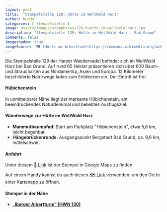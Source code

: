 ```yaml
---
layout: post
title:  "Stempelstelle 129: Hütte im WeltWald Harz"
author: buddy
categories: [ Stempelstelle ]
image: assets/images/stampboxes/129-huette-im-weltwald-harz.jpg
description: "Stempelstelle 129: Hütte im WeltWald Harz | Bad Grund"
comments: false
imageshadow: true
imageSource: '📷 [Hütte am Arboretum](https://commons.wikimedia.org/wiki/File:H%C3%BCtte_am_Arboretum.JPG) von <a href="https://de.wikipedia.org/wiki/Benutzer:JuTe_CLZ" class="extiw" title="de:Benutzer:JuTe CLZ">JuTe CLZ</a> unter Lizenz Copyrighted free use'
---
```


Die Stempelstelle 129 der Harzer Wandernadel befindet sich im WeltWald Harz bei Bad Grund. Auf rund 65 Hektar präsentieren sich über 600 Baum- und Straucharten aus Nordamerika, Asien und Europa. 12 Kilometer beschilderte Naturwege laden zum Entdecken ein. Der Eintritt ist frei. 

#### Hübichenstein

In unmittelbarer Nähe liegt der markante Hübichenstein, ein beeindruckendes Naturdenkmal und beliebtes Ausflugsziel. 

#### Wanderwege zur Hütte im WeltWald Harz

- **Mammutbaumpfad**: Start am Parkplatz "Hübichenstein", etwa 5,8 km, leicht begehbar. 
- **Hängebrückenrunde**: Ausgangspunkt Bergstadt Bad Grund, ca. 9,6 km, mittelschwer. 

#### Anfahrt

Unter diesem [📍 Link](https://www.google.com/maps/dir/?api=1&origin=&destination=51.81926%2C%2010.22503) ist der Stempel in Google Maps zu finden.

<div class="android-only">
  Auf einem Handy kannst du auch diesen 
  <a href="geo:51.81926,10.22503">🗺️ Link</a> 
  verwenden, um den Ort in einer Kartenapp zu öffnen.
  <p></p>
</div>

#### Stempel in der Nähe

- [**„Iberger Albertturm“ (HWN 130)**](/stempelstelle-130-iberger-albertturm)
